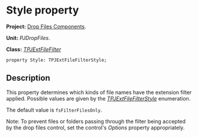 <a href='Hidden comment: 
$Rev$
$Date$
'></a>

# Style property #

**Project:** [Drop Files Components](DropFilesComponents.md).

**Unit:** _PJDropFiles_.

**Class:** _[TPJExtFileFilter](TPJExtFileFilter.md)_

```
property Style: TPJExtFileFilterStyle;
```

## Description ##

This property determines which kinds of file names have the extension filter applied. Possible values are given by the _[TPJExtFileFilterStyle](TPJExtFileFilterStyleEnum.md)_ enumeration.

The default value is `fsFilterFilesOnly`.

Note: To prevent files or folders passing through the filter being accepted by the drop files control, set the control's _Options_ property appropriately.
